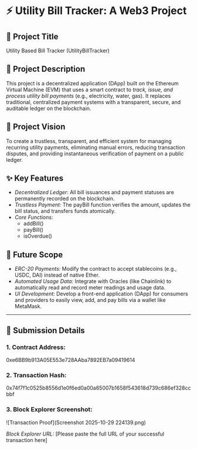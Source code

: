 # ⚡ Utility Bill Tracker: A Web3 Project

## 📜 Project Title
Utility Based Bill Tracker (UtilityBillTracker)

## 📝 Project Description
This project is a decentralized application (DApp) built on the Ethereum Virtual Machine (EVM) that uses a smart contract to *track, issue, and process utility bill payments* (e.g., electricity, water, gas). It replaces traditional, centralized payment systems with a transparent, secure, and auditable ledger on the blockchain.

## 🌟 Project Vision
To create a trustless, transparent, and efficient system for managing recurring utility payments, eliminating manual errors, reducing transaction disputes, and providing instantaneous verification of payment on a public ledger.

## ✨ Key Features
* *Decentralized Ledger:* All bill issuances and payment statuses are permanently recorded on the blockchain.
* *Trustless Payment:* The payBill function verifies the amount, updates the bill status, and transfers funds atomically.
* *Core Functions:*
    * addBill()
    * payBill()
    * isOverdue()

## 🔭 Future Scope
* *ERC-20 Payments:* Modify the contract to accept stablecoins (e.g., USDC, DAI) instead of native Ether.
* *Automated Usage Data:* Integrate with Oracles (like Chainlink) to automatically read and record meter readings and usage data.
* *UI Development:* Develop a front-end application (DApp) for consumers and providers to easily view, add, and pay bills via a wallet like MetaMask.

---
## 🚀 Submission Details

### 1. Contract Address: 
0xe6BB9b913A05E553e728AAba7892EB7a09419614

### 2. Transaction Hash: 
0x74f7f1c0525b8556d1e0f6ed0a00a65007b1658f543618d739c686ef328ccbbf

### 3. Block Explorer Screenshot:
![Transaction Proof](Screenshot 2025-10-29 224139.png) 

*Block Explorer URL:* [Please paste the full URL of your successful transaction here]